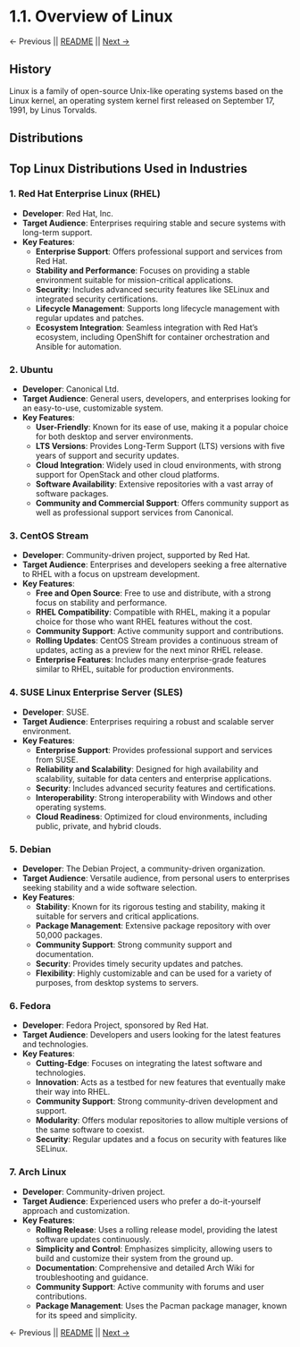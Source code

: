 # 1.1. Overview of Linux

← Previous || [README](../README.md) || [Next →](./1.2-Distributions-different-from-Ubuntu.md)

## History

Linux is a family of open-source Unix-like operating systems based on the Linux kernel, an operating system kernel first released on September 17, 1991, by Linus Torvalds.

## Distributions

## Top Linux Distributions Used in Industries

### 1. **Red Hat Enterprise Linux (RHEL)**

- **Developer**: Red Hat, Inc.
- **Target Audience**: Enterprises requiring stable and secure systems with long-term support.
- **Key Features**:
  - **Enterprise Support**: Offers professional support and services from Red Hat.
  - **Stability and Performance**: Focuses on providing a stable environment suitable for mission-critical applications.
  - **Security**: Includes advanced security features like SELinux and integrated security certifications.
  - **Lifecycle Management**: Supports long lifecycle management with regular updates and patches.
  - **Ecosystem Integration**: Seamless integration with Red Hat’s ecosystem, including OpenShift for container orchestration and Ansible for automation.

### 2. **Ubuntu**

- **Developer**: Canonical Ltd.
- **Target Audience**: General users, developers, and enterprises looking for an easy-to-use, customizable system.
- **Key Features**:
  - **User-Friendly**: Known for its ease of use, making it a popular choice for both desktop and server environments.
  - **LTS Versions**: Provides Long-Term Support (LTS) versions with five years of support and security updates.
  - **Cloud Integration**: Widely used in cloud environments, with strong support for OpenStack and other cloud platforms.
  - **Software Availability**: Extensive repositories with a vast array of software packages.
  - **Community and Commercial Support**: Offers community support as well as professional support services from Canonical.

### 3. **CentOS Stream**

- **Developer**: Community-driven project, supported by Red Hat.
- **Target Audience**: Enterprises and developers seeking a free alternative to RHEL with a focus on upstream development.
- **Key Features**:
  - **Free and Open Source**: Free to use and distribute, with a strong focus on stability and performance.
  - **RHEL Compatibility**: Compatible with RHEL, making it a popular choice for those who want RHEL features without the cost.
  - **Community Support**: Active community support and contributions.
  - **Rolling Updates**: CentOS Stream provides a continuous stream of updates, acting as a preview for the next minor RHEL release.
  - **Enterprise Features**: Includes many enterprise-grade features similar to RHEL, suitable for production environments.

### 4. **SUSE Linux Enterprise Server (SLES)**

- **Developer**: SUSE.
- **Target Audience**: Enterprises requiring a robust and scalable server environment.
- **Key Features**:
  - **Enterprise Support**: Provides professional support and services from SUSE.
  - **Reliability and Scalability**: Designed for high availability and scalability, suitable for data centers and enterprise applications.
  - **Security**: Includes advanced security features and certifications.
  - **Interoperability**: Strong interoperability with Windows and other operating systems.
  - **Cloud Readiness**: Optimized for cloud environments, including public, private, and hybrid clouds.

### 5. **Debian**

- **Developer**: The Debian Project, a community-driven organization.
- **Target Audience**: Versatile audience, from personal users to enterprises seeking stability and a wide software selection.
- **Key Features**:
  - **Stability**: Known for its rigorous testing and stability, making it suitable for servers and critical applications.
  - **Package Management**: Extensive package repository with over 50,000 packages.
  - **Community Support**: Strong community support and documentation.
  - **Security**: Provides timely security updates and patches.
  - **Flexibility**: Highly customizable and can be used for a variety of purposes, from desktop systems to servers.

### 6. **Fedora**

- **Developer**: Fedora Project, sponsored by Red Hat.
- **Target Audience**: Developers and users looking for the latest features and technologies.
- **Key Features**:
  - **Cutting-Edge**: Focuses on integrating the latest software and technologies.
  - **Innovation**: Acts as a testbed for new features that eventually make their way into RHEL.
  - **Community Support**: Strong community-driven development and support.
  - **Modularity**: Offers modular repositories to allow multiple versions of the same software to coexist.
  - **Security**: Regular updates and a focus on security with features like SELinux.

### 7. **Arch Linux**

- **Developer**: Community-driven project.
- **Target Audience**: Experienced users who prefer a do-it-yourself approach and customization.
- **Key Features**:
  - **Rolling Release**: Uses a rolling release model, providing the latest software updates continuously.
  - **Simplicity and Control**: Emphasizes simplicity, allowing users to build and customize their system from the ground up.
  - **Documentation**: Comprehensive and detailed Arch Wiki for troubleshooting and guidance.
  - **Community Support**: Active community with forums and user contributions.
  - **Package Management**: Uses the Pacman package manager, known for its speed and simplicity.

← Previous || [README](../README.md) || [Next →](./1.2-Distributions-different-from-Ubuntu.md)
